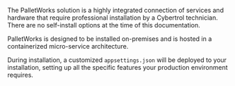 The PalletWorks solution is a highly integrated connection of services and hardware that require professional installation by a Cybertrol technician. There are no self-install options at the time of this documentation.

PalletWorks is designed to be installed on-premises and is hosted in a containerized micro-service architecture.

During installation, a customized `appsettings.json` will be deployed to your installation, setting up all the specific features your production environment requires.